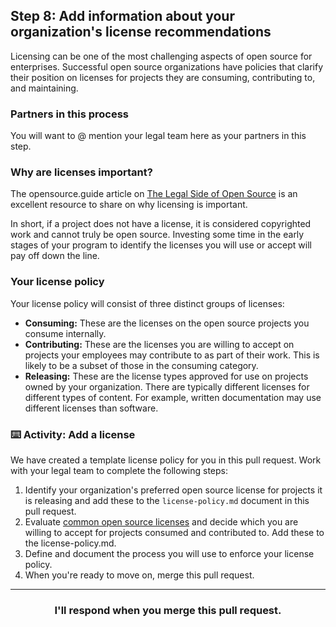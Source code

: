 ## Step 8: Add information about your organization's license recommendations

Licensing can be one of the most challenging aspects of open source for enterprises. Successful open source organizations have policies that clarify their position on licenses for projects they are consuming, contributing to, and maintaining.

### Partners in this process

You will want to @ mention your legal team here as your partners in this step.

### Why are licenses important?

The opensource.guide article on [The Legal Side of Open Source](https://opensource.guide/legal/) is an excellent resource to share on why licensing is important.

In short, if a project does not have a license, it is considered copyrighted work and cannot truly be open source. Investing some time in the early stages of your program to identify the licenses you will use or accept will pay off down the line.

### Your license policy

Your license policy will consist of three distinct groups of licenses:

- **Consuming:** These are the licenses on the open source projects you consume internally.
- **Contributing:** These are the licenses you are willing to accept on projects your employees may contribute to as part of their work. This is likely to be a subset of those in the consuming category.
- **Releasing:** These are the license types approved for use on projects owned by your organization. There are typically different licenses for different types of content. For example, written documentation may use different licenses than software.

### :keyboard: Activity: Add a license

We have created a template license policy for you in this pull request.  Work with your legal team to complete the following steps:

1. Identify your organization's preferred open source license for projects it is releasing and add these to the `license-policy.md` document in this pull request.
1. Evaluate [common open source licenses](https://choosealicense.com/appendix/) and decide which you are willing to accept for projects consumed and contributed to. Add these to the license-policy.md.
1. Define and document the process you will use to  enforce your license policy.
1. When you're ready to move on, merge this pull request.

<hr>
<h3 align="center">I'll respond when you merge this pull request.</h3>